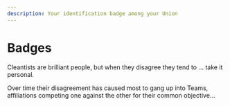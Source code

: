 ```yaml
---
description: Your identification badge among your Union
---
```


# Badges

Cleantists are brilliant people, but when they disagree they tend to ... take it personal.

Over time their disagreement has caused most to gang up into Teams, affiliations competing one against the other for their common objective...
